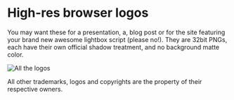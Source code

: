 # High-res browser logos

You may want these for a presentation, a, blog post or for the site featuring your brand new awesome lightbox script (please no!). They are 32bit PNGs, each have their own official shadow treatment, and no background matte color.

![All the logos](https://raw.github.com/paulirish/browser-logos/master/all-desktop.png)

All other trademarks, logos and copyrights are the property of their respective owners.